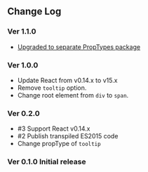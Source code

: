 ## Change Log

### Ver 1.1.0
  * [Upgraded to separate PropTypes package](https://github.com/georgeOsdDev/react-ellipsis-text/pull/9)


### Ver 1.0.0
  * Update React from v0.14.x to v15.x
  * Remove `tooltip` option.
  * Change root element from `div` to `span`.

### Ver 0.2.0

  * #3 Support React v0.14.x
  * #2 Publish transpiled ES2015 code
  * Change propType of `tooltip`

### Ver 0.1.0 Initial release
